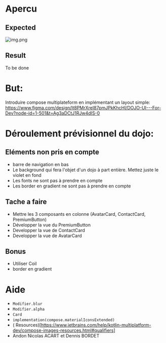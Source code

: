 # Apercu

## Expected

![img.png](expected.png)

## Result

To be done

# But:

Introduire compose multiplateform en implémentant un layout simple:
https://www.figma.com/design/lt8PMrXreI87pmJPkKhcHl/DOJO-UI---For-Dev?node-id=1-501&t=Ag3aDCtJ1RJw4dIS-0

# Déroulement prévisionnel du dojo:

## Eléments non pris en compte

- barre de navigation en bas
- Le background qui fera l'objet d'un dojo à part entière. Mettez juste le
  violet en fond
- Les fonts ne sont pas à prendre en compte
- Les border en gradient ne sont pas à prendre en compte

## Tache a faire

- Mettre les 3 composants en colonne (AvatarCard, ContactCard, PremiumButton)
- Développer la vue du PremiumButton
- Developper la vue de ContactCard
- Developper la vue de AvatarCard

## Bonus

- Utiliser Coil
- border en gradient

# Aide

- `Modifier.blur`
- `Modifier.alpha`
- `Card`
- `implementation(compose.materialIconsExtended)`
- (
  Resources)[https://www.jetbrains.com/help/kotlin-multiplatform-dev/compose-images-resources.html#qualifiers]
- Andon Nicolas ACART et Dennis BORDET
